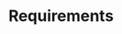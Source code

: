 ---
layout: page
title: Requirements
permalink: /requirements/
style: page
lead: Technical Requirements for using these web-apps, e.g. Browser etc
script_safe: true
modules:
  - controller
  - service
imports:
- name: jquery
  load: first
- name: popper
  load: first
- name: bootstrap-css
  load: first
- name: bootstrap-js
  load: last
---